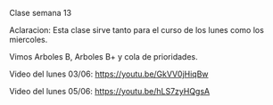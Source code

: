 Clase semana 13

Aclaracion: Esta clase sirve tanto para el curso de los lunes como los miercoles.

Vimos Arboles B, Arboles B+ y cola de prioridades.

Video del lunes 03/06: https://youtu.be/GkVV0jHiqBw

Video del lunes 05/06: https://youtu.be/hLS7zyHQgsA

